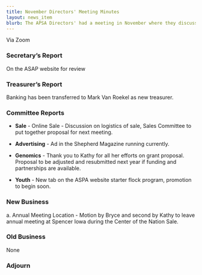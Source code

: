 ```yaml
---
title: November Directors' Meeting Minutes
layout: news_item
blurb: The APSA Directors' had a meeting in November where they discussed a number of updates
---
```


Via Zoom

### Secretary’s Report

On the ASAP website for review

### Treasurer’s Report

Banking has been transferred to Mark Van Roekel as new treasurer.

### Committee Reports

* **Sale** - Online Sale - Discussion on logistics of sale, Sales Committee to put together proposal for next meeting.

* **Advertising** - Ad in the Shepherd Magazine running currently.

* **Genomics** - Thank you to Kathy for all her efforts on grant proposal. Proposal to be adjusted and resubmitted next year if funding and partnerships are available.

* **Youth** - New tab on the ASPA website starter flock program, promotion to begin soon.

### New Business

a. Annual Meeting Location - Motion by Bryce and second by Kathy to leave annual meeting at Spencer Iowa during the Center of the Nation Sale. 

### Old Business

None 

### Adjourn
